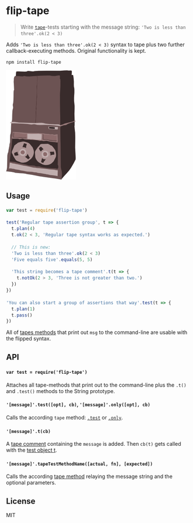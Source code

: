# flip-tape

> Write [`tape`](https://github.com/substack/tape)-tests starting with the message string: `'Two is less than three'.ok(2 < 3)`

Adds `'Two is less than three'.ok(2 < 3)` syntax to tape plus two further callback-executing methods. Original functionality is kept.

```bash
npm install flip-tape
```

![flipped tape machine](vendor/flipped-tape.png)

## Usage

```js
var test = require('flip-tape')

test('Regular tape assertion group', t => {
  t.plan(4)
  t.ok(2 < 3, 'Regular tape syntax works as expected.')

  // This is new:
  'Two is less than three'.ok(2 < 3)
  'Five equals five'.equals(5, 5)

  'This string becomes a tape comment'.t(t => {
    t.notOk(2 > 3, 'Three is not greater than two.')
  })
})

'You can also start a group of assertions that way'.test(t => {
  t.plan(1)
  t.pass()
})
```

All of [tapes methods](https://github.com/substack/tape#methods) that print out `msg` to the command-line are usable with the flipped syntax.

## API

#### `var test = require('flip-tape')`

Attaches all tape-methods that print out to the command-line plus the `.t()` and `.test()` methods to the String prototype.

#### `'[message]'.test([opt], cb)`, `'[message]'.only([opt], cb)`

Calls the according `tape` method: [`.test`](https://github.com/substack/tape#ttestname-opts-cb) or [`.only`](https://github.com/substack/tape#testonlyname-cb).

#### `'[message]'.t(cb)`

A [tape comment](https://github.com/substack/tape#tcommentmessage) containing the `message` is added. Then `cb(t)` gets called with the [test object t](https://github.com/substack/tape#tplann).

#### `'[message]'.tapeTestMethodName([actual, fn], [expected])`

Calls the according [tape method](https://github.com/substack/tape#methods) relaying the message string and the optional parameters.

## License

MIT
